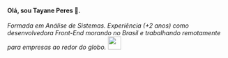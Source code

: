 <h4>Olá, sou Tayane Peres 👋. </h4>
<p><em>Formada em Análise de Sistemas. Experiência (+2 anos) como desenvolvedora Front-End morando no Brasil e trabalhando remotamente para empresas ao redor do globo. <img src="https://media.giphy.com/media/WUlplcMpOCEmTGBtBW/giphy.gif" width="30"> 
</em</p>
